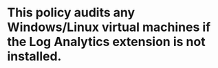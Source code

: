 # This policy audits any Windows/Linux virtual machines if the Log Analytics extension is not installed.
